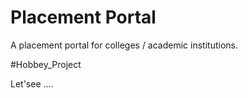 Placement Portal
=======================

A placement portal for colleges / academic institutions. 

#Hobbey_Project

Let'see .... 
